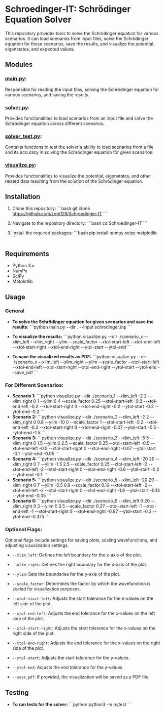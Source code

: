 # Schroedinger-IT: Schrödinger Equation Solver

This repository provides tools to solve the Schrödinger equation for various scenarios. It can load scenarios from input files, solve the Schrödinger equation for those scenarios, save the results, and visualize the potential, eigenstates, and expected values.

## Modules

### [main.py](./main.py):
Responsible for reading the input files, solving the Schrödinger equation for various scenarios, and saving the results.


### [solver.py](./solver.py):
Provides functionalities to load scenarios from an input file and solve the Schrödinger equation across different scenarios.

### [solver_test.py](./solver_test.py):
Contains functions to test the solver's ability to load scenarios from a file and its accuracy in solving the Schrödinger equation for given scenarios.

### [visualize.py](./visualize.py):
Provides functionalities to visualize the potential, eigenstates, and other related data resulting from the solution of the Schrödinger equation.

## Installation

1. Clone this repository:
\```bash
git clone https://github.com/Leni128/Schroedinger-IT
\```

2. Navigate to the repository directory:
\```bash
cd Schroedinger-IT
\```

3. Install the required packages:
\```bash
pip install numpy scipy matplotlib
\```

## Requirements
- Python 3.x
- NumPy
- SciPy
- Matplotlib

## Usage

### General

- **To solve the Schrödinger equation for given scenarios and save the results:**
\```python
main.py --dir . --input schrodinger.inp
\```

- **To visualize the results:**
\```python
visualize.py --dir ./scenario_x --xlim_left --xlim_right --ylim --scale_factor --xtol-start-left --xtol-end-left --xtol-start-right --xtol-end-right --ytol-start --ytol-end
\```
- **To save the visualized results as PDF:**
\```python
visualize.py --dir ./scenario_x --xlim_left --xlim_right --ylim --scale_factor --xtol-start-left --xtol-end-left --xtol-start-right --xtol-end-right --ytol-start --ytol-end --save_pdf
\```

### For Different Scenarios:

- **Scenario 1:**
\```python
visualize.py --dir ./scenario_1 --xlim_left -2 2 --xlim_right 0 1 --ylim 0 4 --scale_factor 0.25 --xtol-start-left -0.2 --xtol-end-left -0.2 --xtol-start-right 0 --xtol-end-right -0.2 --ytol-start -0.2 --ytol-end -0.2
\```
- **Scenario 2:**
\```python
visualize.py --dir ./scenario_2 --xlim_left -2 2 --xlim_right 0 0.8 --ylim -10 0 --scale_factor 1 --xtol-start-left -0.2 --xtol-end-left -0.2 --xtol-start-right 0 --xtol-end-right -0.07 --ytol-start -0.5 --ytol-end -1.5
\```
- **Scenario 3:**
\```python
visualize.py --dir ./scenario_3 --xlim_left -5 5 --xlim_right 0 1.5 --ylim 0 2.5 --scale_factor 0.25 --xtol-start-left -0.5 --xtol-end-left -0.5 --xtol-start-right 0 --xtol-end-right -0.07 --ytol-start -0.1 --ytol-end -0.05
\```
- **Scenario 4:**
\```python
visualize.py --dir ./scenario_4 --xlim_left -20 20 --xlim_right 0 7 --ylim -1.5 2.5 --scale_factor 0.25 --xtol-start-left -2 --xtol-end-left -2 --xtol-start-right 0 --xtol-end-right -0.6 --ytol-start -0.2 --ytol-end -0.1
\```
- **Scenario 5:**
\```python
visualize.py --dir ./scenario_5 --xlim_left -20 20 --xlim_right 0 7 --ylim -0.5 0.6 --scale_factor 0.16 --xtol-start-left -2 --xtol-end-left -2 --xtol-start-right 0 --xtol-end-right -1.8 --ytol-start -0.13 --ytol-end -0.05
\```
- **Scenario 6:**
\```python
visualize.py --dir ./scenario_6 --xlim_left 0 20 --xlim_right 0 3 --ylim 0 3.5 --scale_factor 0.27 --xtol-start-left -1 --xtol-end-left -1 --xtol-start-right 0 --xtol-end-right -0.87 --ytol-start -0.2 --ytol-end -0.375
\```


### Optional Flags:

Optional flags include settings for saving plots, scaling wavefunctions, and adjusting visualization settings.

- `--xlim_left`: Defines the left boundary for the x-axis of the plot.
  
- `--xlim_right`: Defines the right boundary for the x-axis of the plot.
  
- `--ylim`: Sets the boundaries for the y-axis of the plot.

- `--scale_factor`: Determines the factor by which the wavefunction is scaled for visualization purposes.

- `--xtol-start-left`: Adjusts the start tolerance for the x-values on the left side of the plot.

- `--xtol-end-left`: Adjusts the end tolerance for the x-values on the left side of the plot.

- `--xtol-start-right`: Adjusts the start tolerance for the x-values on the right side of the plot.

- `--xtol-end-right`: Adjusts the end tolerance for the x-values on the right side of the plot.

- `--ytol-start`: Adjusts the start tolerance for the y-values.

- `--ytol-end`: Adjusts the end tolerance for the y-values.

- `--save_pdf`: If provided, the visualization will be saved as a PDF file.


## Testing
- **To run tests for the solver:**
\```python
python3 -m pytest
\```
